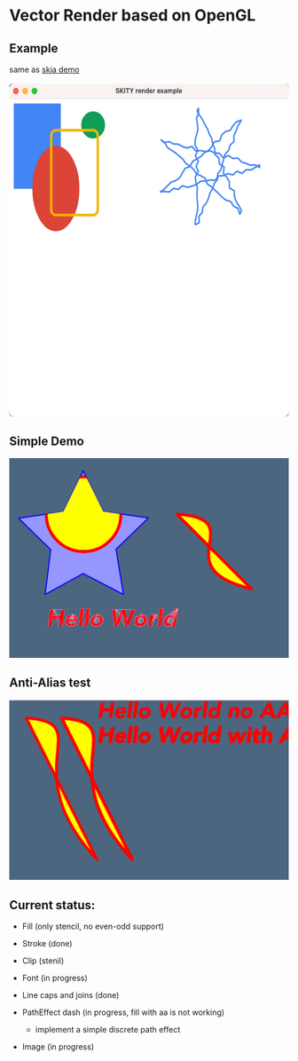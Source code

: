 # Vector Render based on OpenGL

## Example

same as [skia demo](https://fiddle.skia.org/c/66a829e00c752fe96e2ef4195cdc5454)<br/>
<br/>
<img src="./resources/skia_demo.png" width="600" height="600">

## Simple Demo

![demo](./resources/gl_canvas_test.png)

## Anti-Alias test

![aa_test](./resources/aa_test.png)

## Current status:

- Fill (only stencil, no even-odd support)

- Stroke (done)

- Clip (stenil)

- Font (in progress)

- Line caps and joins (done)

- PathEffect dash (in progress, fill with aa is not working)

  - implement a simple discrete path effect

- Image (in progress)

